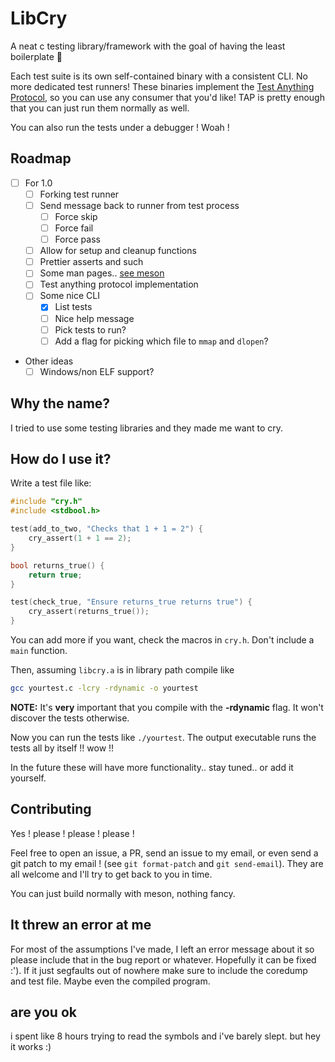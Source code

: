 # LibCry

A neat c testing library/framework with the goal of having the least boilerplate 🥲

Each test suite is its own self-contained binary with a consistent CLI. No more
dedicated test runners!
These binaries implement the [Test Anything Protocol](http://testanything.org/),
so you can use any consumer that you'd like! TAP is pretty enough that you can
just run them normally as well.

You can also run the tests under a debugger ! Woah !

## Roadmap

- [ ] For 1.0
  - [ ] Forking test runner
  - [ ] Send message back to runner from test process
    - [ ] Force skip
    - [ ] Force fail
    - [ ] Force pass
  - [ ] Allow for setup and cleanup functions
  - [ ] Prettier asserts and such
  - [ ] Some man pages.. [see meson](https://mesonbuild.com/Installing.html)
  - [ ] Test anything protocol implementation
  - [ ] Some nice CLI
    - [x] List tests
    - [ ] Nice help message
    - [ ] Pick tests to run?
    - [ ] Add a flag for picking which file to `mmap` and `dlopen`?

- Other ideas
  - [ ] Windows/non ELF support?

## Why the name?

I tried to use some testing libraries and they made me want to cry.

## How do I use it?

Write a test file like:

```c
#include "cry.h"
#include <stdbool.h>

test(add_to_two, "Checks that 1 + 1 = 2") {
    cry_assert(1 + 1 == 2);
}

bool returns_true() {
    return true;
}

test(check_true, "Ensure returns_true returns true") {
    cry_assert(returns_true());
}
```

You can add more if you want, check the macros in `cry.h`. Don't include a `main` function.

Then, assuming `libcry.a` is in library path compile like

```sh
gcc yourtest.c -lcry -rdynamic -o yourtest
```

**NOTE:** It's **very** important that you compile with the **-rdynamic** flag. It won't discover the tests otherwise.

Now you can run the tests like `./yourtest`. The output executable runs the tests all by itself !! wow !!

In the future these will have more functionality.. stay tuned.. or add it yourself.

## Contributing

Yes ! please ! please ! please !

Feel free to open an issue, a PR, send an issue to my email, or even send a git
patch to my email ! (see `git format-patch` and `git send-email`). They are all
welcome and I'll try to get back to you in time.

You can just build normally with meson, nothing fancy.

## It threw an error at me

For most of the assumptions I've made, I left an error message about it so
please include that in the bug report or whatever. Hopefully it can be fixed
:'). If it just segfaults out of nowhere make sure to include the coredump and
test file. Maybe even the compiled program.

## are you ok

i spent like 8 hours trying to read the symbols and i've barely slept. but hey it works :)
